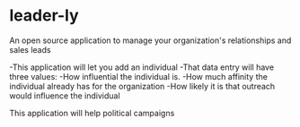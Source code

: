 # leader-ly
An open source application to manage your organization's relationships and sales leads


 -This application will let you add an individual
 -That data entry will have three values:
        -How influential the individual is.
        -How much affinity the individual already has for the organization
        -How likely it is that outreach would influence the individual


This application will help political campaigns 
